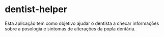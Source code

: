 # dentist-helper

<p>Esta aplicação tem como objetivo ajudar o dentista a checar informações sobre a posologia e sintomas de alterações da popla dentária.<p/>
